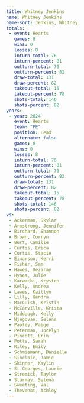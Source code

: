 ```yaml
---
title: Whitney Jenkins
name: Whitney Jenkins
name-sort: Jenkins, Whitney
totals:
 - event: Hearts
   games: 8
   wins: 0
   losses: 8
   inturn-total: 76
   inturn-percent: 81
   outturn-total: 70
   outturn-percent: 82
   draw-total: 131
   draw-percent: 82
   takeout-total: 15
   takeout-percent: 78
   shots-total: 146
   shots-percent: 82
years:
 - year: 2024
   event: Hearts
   team: "PE"
   position: Lead
   alternate: false
   games: 8
   wins: 0
   losses: 8
   inturn-total: 76
   inturn-percent: 81
   outturn-total: 70
   outturn-percent: 82
   draw-total: 131
   draw-percent: 82
   takeout-total: 15
   takeout-percent: 78
   shots-total: 146
   shots-percent: 82
vs:
 - Ackerman, Skylar
 - Armstrong, Jennifer
 - Birchard, Shannon
 - Brown, Corryn
 - Burt, Camille
 - Curtis, Erica
 - Curtis, Stacie
 - Einarson, Kerri
 - Fisher, Sam
 - Hawes, Dezaray
 - Hynes, Julie
 - Karwacki, Krysten
 - Kelly, Andrea
 - Lawes, Kaitlyn
 - Lilly, Kendra
 - MacCuish, Kristin
 - McCarville, Krista
 - Middaugh, Kelly
 - Njegovan, Selena
 - Papley, Paige
 - Peterman, Jocelyn
 - Pincott, Erin
 - Potts, Sarah
 - Riley, Emily
 - Schmiemann, Danielle
 - Sinclair, Jamie
 - Skinner, Kaylin
 - St-Georges, Laurie
 - Stremick, Taylor
 - Sturmay, Selena
 - Sweeting, Val
 - Thevenot, Ashley
---
```

